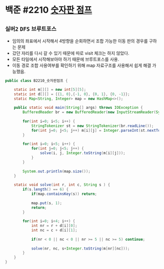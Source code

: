 # 백준 #2210 [숫자판 점프](https://www.acmicpc.net/problem/2210)
`실버2` `DFS` `브루트포스`
---
- 임의의 좌표에서 시작해서 4방향을 순회하면서 조합 가능한 이동 판의 경우를 구하는 문제
- 갔던 자리를 다시 갈 수 있기 때문에 따로 visit 체크는 하지 않았다.
- 모든 타일에서 시작해보아야 하기 때문에 브루트포스를 사용.
- 이동 경로 조합 사용여부를 확인하기 위해 map 자료구조를 사용해서 쉽게 해결 가능했음.

```java
public class B2210_숫자판점프 {

	static int m[][] = new int[5][5];
	static int d[][] = {{1, 0},{-1, 0}, {0, 1}, {0, -1}};
	static Map<String, Integer> map = new HashMap<>();
	
	public static void main(String[] args) throws IOException {
		BufferedReader br = new BufferedReader(new InputStreamReader(System.in));
		
		for(int i=0; i<5; i++) {
			StringTokenizer st = new StringTokenizer(br.readLine());
			for(int j=0; j<5; j++) m[i][j] = Integer.parseInt(st.nextToken());
		}
		
		for(int i=0; i<5; i++) {
			for(int j=0; j<5; j++) {
				solve(i, j, Integer.toString(m[i][j]));
			}
		}
		
		System.out.println(map.size());
	}
	
	static void solve(int r, int c, String s ) {
		if(s.length() == 6) {
			if(map.containsKey(s)) return;
			
			map.put(s, 1);
			return;
		}
		
		for(int i=0; i<4; i++) {
			int nr = r + d[i][0];
			int nc = c + d[i][1];
			
			if(nr < 0 || nc < 0 || nr >= 5 || nc >= 5) continue;
			
			solve(nr, nc, s+Integer.toString(m[nr][nc]));
		}
	}
}

```
